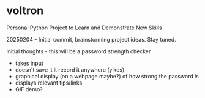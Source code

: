 # voltron
Personal Python Project to Learn and Demonstrate New Skills


20250204 - Initial commit, brainstorming project ideas.  Stay tuned.


Initial thoughts - this will be a password strength checker
- takes input
- doesn't save it it record it anywhere (yikes)
- graphical display (on a webpage maybe?) of how strong the password is
- displays relevant tips/links
- GIF demo?

